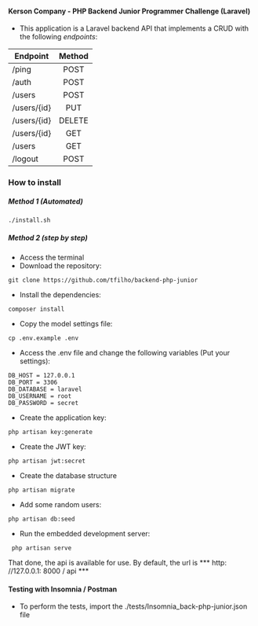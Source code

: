 #### Kerson Company - PHP Backend Junior Programmer Challenge (Laravel)

- This application is a Laravel backend API that implements a CRUD with the following *endpoints*:

| Endpoint              | Method |
|-----------------------|:------:|
| /ping                 |  POST  |
| /auth                 |  POST  |
| /users                |  POST  |
| /users/{id}           |  PUT   |
| /users/{id}           | DELETE |
| /users/{id}           |  GET   |
| /users                |  GET   |
| /logout               |  POST  |

### How to install 
##### Method 1 (Automated) 

```./install.sh```

##### Method 2 (step by step)
   
- Access the terminal
- Download the repository:
  
```git clone https://github.com/tfilho/backend-php-junior```
- Install the dependencies:

```composer install```
- Copy the model settings file:
  
```cp .env.example .env```

- Access the .env file and change the following variables (Put your settings):

```
DB_HOST = 127.0.0.1
DB_PORT = 3306
DB_DATABASE = laravel
DB_USERNAME = root
DB_PASSWORD = secret
```

- Create the application key:

```php artisan key:generate```

- Create the JWT key:

```php artisan jwt:secret```

- Create the database structure
 
```php artisan migrate```

- Add some random users:

```php artisan db:seed```

- Run the embedded development server:

``` php artisan serve```

That done, the api is available for use.
By default, the url is *** http: //127.0.0.1: 8000 / api ***

#### Testing with Insomnia / Postman

- To perform the tests, import the ./tests/Insomnia_back-php-junior.json file
